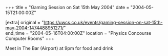 +++
title = "Gaming Session on Sat 15th May 2004"
date = "2004-05-15T21:00:00Z"

[extra]
original = "https://uwcs.co.uk/events/gaming-session-on-sat-15th-may-2004-1474488951271/"    
end_time = "2004-05-16T04:00:00Z"
location = "Physics Concourse Computer Rooms"
+++

Meet in The Bar (Airport) at 9pm for food and drink

